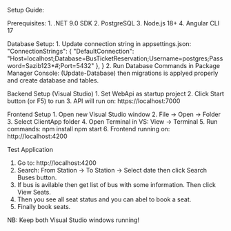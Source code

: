 Setup Guide:

  Prerequisites:
    1. .NET 9.0 SDK
    2. PostgreSQL
    3. Node.js 18+
    4. Angular CLI 17

  Database Setup: 
    1. Update connection string in appsettings.json: 
      "ConnectionStrings": {
        "DefaultConnection": "Host=localhost;Database=BusTicketReservation;Username=postgres;Password=Sazib123*#;Port=5432"
        },
      }
    2. Run Database Commands in Package Manager Console: (Update-Database) then migrations is applyed properly and create database and tables.

  Backend Setup (Visual Studio)
    1. Set WebApi as startup project
    2. Click Start button (or F5) to run
    3. API will run on: https://localhost:7000

  Frontend Setup
    1. Open new Visual Studio window
    2. File → Open → Folder
    3. Select ClientApp folder
    4. Open Terminal in VS: View → Terminal
    5. Run commands:
        npm install
        npm start
    6. Frontend running on: http://localhost:4200

Test Application
  1. Go to: http://localhost:4200
  2. Search: From Station → To Station → Select date then click Search Buses button.
  3. If bus is avilable then get list of bus with some information. Then click View Seats.
  4. Then you see all seat status and you can abel to book a seat.
  5. Finally book seats.

NB: Keep both Visual Studio windows running!


        
